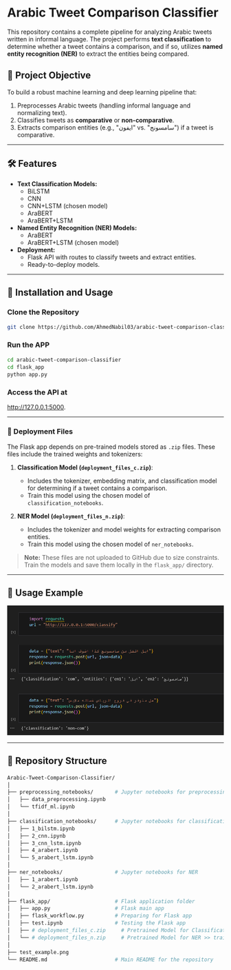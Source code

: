 # Arabic Tweet Comparison Classifier

This repository contains a complete pipeline for analyzing Arabic tweets written in informal language. The project performs **text classification** to determine whether a tweet contains a comparison, and if so, utilizes **named entity recognition (NER)** to extract the entities being compared.

## 📝 Project Objective

To build a robust machine learning and deep learning pipeline that:
1. Preprocesses Arabic tweets (handling informal language and normalizing text).
2. Classifies tweets as **comparative** or **non-comparative**.
3. Extracts comparison entities (e.g., "ايفون" vs. "سامسونج") if a tweet is comparative.

---

## 🛠 Features

- **Text Classification Models:**
  - BiLSTM
  - CNN
  - CNN+LSTM (chosen model)
  - AraBERT
  - AraBERT+LSTM
- **Named Entity Recognition (NER) Models:**
  - AraBERT
  - AraBERT+LSTM (chosen model)
- **Deployment:**
  - Flask API with routes to classify tweets and extract entities.
  - Ready-to-deploy models.

---

## 🔧 Installation and Usage

### Clone the Repository
```bash
git clone https://github.com/AhmedNabil03/arabic-tweet-comparison-classifier.git
```
### Run the APP
```bash
cd arabic-tweet-comparison-classifier
cd flask_app
python app.py
```
### Access the API at 
http://127.0.0.1:5000.

---

### 🔑 Deployment Files
The Flask app depends on pre-trained models stored as `.zip` files. These files include the trained weights and tokenizers:

1. **Classification Model (`deployment_files_c.zip`)**:
   - Includes the tokenizer, embedding matrix, and classification model for determining if a tweet contains a comparison.
   - Train this model using the chosen model of `classification_notebooks`.

2. **NER Model (`deployment_files_n.zip`)**:
   - Includes the tokenizer and model weights for extracting comparison entities.
   - Train this model using the chosen model of `ner_notebooks`.

> **Note:** These files are not uploaded to GitHub due to size constraints. Train the models and save them locally in the `flask_app/` directory.

--- 

## 🔧 Usage Example

![API Usage Example](test_example.png)

---

## 🔧 Repository Structure
```bash
Arabic-Tweet-Comparison-Classifier/
│
├── preprocessing_notebooks/       # Jupyter notebooks for preprocessing
│   ├── data_preprocessing.ipynb
│   └── tfidf_ml.ipynb
│ 
├── classification_notebooks/      # Jupyter notebooks for classification
│   ├── 1_bilstm.ipynb
│   ├── 2_cnn.ipynb
│   ├── 3_cnn_lstm.ipynb
│   ├── 4_arabert.ipynb
│   └── 5_arabert_lstm.ipynb
│
├── ner_notebooks/                 # Jupyter notebooks for NER
│   ├── 1_arabert.ipynb
│   └── 2_arabert_lstm.ipynb
│
├── flask_app/                     # Flask application folder
│   ├── app.py                     # Flask main app
│   ├── flask_workflow.py          # Preparing for Flask app
│   ├── test.ipynb                 # Testing the Flask app
│   ├── # deployment_files_c.zip     # Pretrained Model for Classification >> train the model then put it here
│   └── # deployment_files_n.zip     # Pretrained Model for NER >> train the model then put it here
│
├── test_example.png
└── README.md                      # Main README for the repository
```
